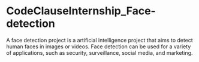 # CodeClauseInternship_Face-detection

A face detection project is a artificial intelligence project that aims to detect human faces in images or videos. Face detection can be used for a variety of applications, such as security, surveillance, social media, and marketing.
